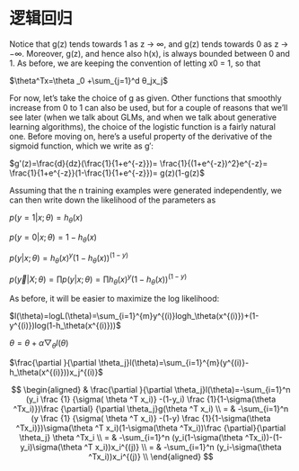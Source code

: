 # 逻辑回归

Notice that g(z) tends towards 1 as z → ∞, and g(z) tends towards 0 as
z → −∞. Moreover, g(z), and hence also h(x), is always bounded between
0 and 1. As before, we are keeping the convention of letting x0 = 1, so that

$\theta^Tx=\theta _0 +\sum_{j=1}^d θ_jx_j$

For now, let’s take the choice of g as given. Other functions that smoothly
increase from 0 to 1 can also be used, but for a couple of reasons that we’ll see
later (when we talk about GLMs, and when we talk about generative learning
algorithms), the choice of the logistic function is a fairly natural one. Before
moving on, here’s a useful property of the derivative of the sigmoid function,
which we write as g′:

$g'(z)=\frac{d}{dz}(\frac{1}{1+e^{-z}})= \frac{1}{(1+e^{-z})^2}e^{-z}= \frac{1}{1+e^{-z}}(1-\frac{1}{1+e^{-z}})= g(z)(1-g(z)$

Assuming that the n training examples were generated independently, we
can then write down the likelihood of the parameters as


$p(y=1|x;\theta)=h_\theta(x)$

$p(y=0|x;\theta)=1-h_\theta(x)$

$p(y|x;\theta)=h_\theta(x)^y(1-h_\theta(x))^{(1-y)}$


$p(\vec y|X;\theta )=\prod p(y|x;\theta)=\prod h_\theta(x)^y(1-h_\theta(x))^{(1-y)}$

As before, it will be easier to maximize the log likelihood:

$l(\theta)=logL(\theta)=\sum_{i=1}^{m}y^{(i)}logh_\theta(x^{(i)})+(1-y^{(i)})log(1-h_\theta(x^{(i)}))$

$\theta=\theta+\alpha\bigtriangledown _\theta l(\theta)$

$\frac{\partial }{\partial \theta_j}l(\theta)=\sum_{i=1}^{m}(y^{(i)}-h_\theta(x^{(i)}))x_j^{(i)}$

$$
\begin{aligned}
& \frac{\partial }{\partial \theta_j}l(\theta)=-\sum_{i=1}^n (y_i \frac {1} {\sigma( \theta ^T x_i)} -(1-y_i) \frac {1}{1-\sigma(\theta ^Tx_i)})\frac {\partial} {\partial \theta_j}g(\theta ^T x_i) \\
= & -\sum_{i=1}^n (y \frac {1} {\sigma( \theta ^T x_i)} -(1-y) \frac {1}{1-\sigma(\theta ^Tx_i)})\sigma(\theta ^T x_i)(1-\sigma(\theta ^Tx_i))\frac {\partial}{\partial \theta_j} \theta ^Tx_i \\
= & -\sum_{i=1}^n (y_i(1-\sigma(\theta ^Tx_i))-(1-y_i)\sigma(\theta ^T x_i))x_i^{(j)} \\
= & -\sum_{i=1}^n (y_i-\sigma(\theta ^Tx_i))x_i^{(j)} \\
\end{aligned}
$$
